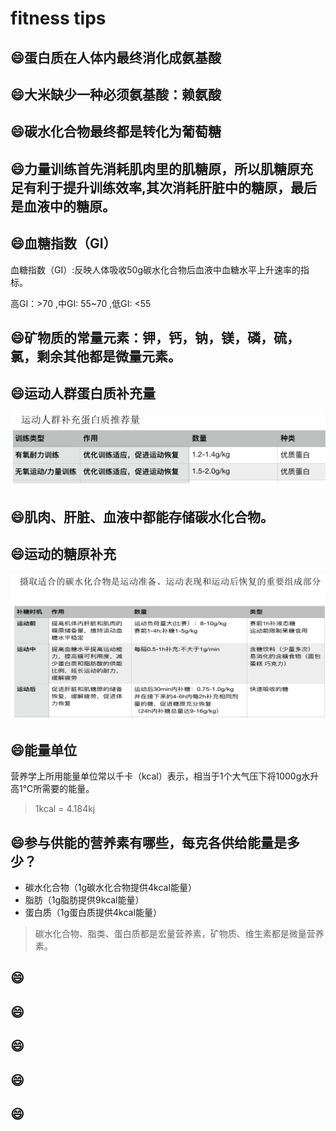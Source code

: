 # fitness tips

## :smile:蛋白质在人体内最终消化成氨基酸
## :smile:大米缺少一种必须氨基酸：赖氨酸
## :smile:碳水化合物最终都是转化为葡萄糖
## :smile:力量训练首先消耗肌肉里的肌糖原，所以肌糖原充足有利于提升训练效率,其次消耗肝脏中的糖原，最后是血液中的糖原。
## :smile:血糖指数（GI）
血糖指数（GI）:反映人体吸收50g碳水化合物后血液中血糖水平上升速率的指标。

高GI：>70 ,中GI: 55~70 ,低GI: <55
## :smile:矿物质的常量元素：钾，钙，钠，镁，磷，硫，氯，剩余其他都是微量元素。
## :smile:运动人群蛋白质补充量
![](./蛋白质补充量.png)
## :smile:肌肉、肝脏、血液中都能存储碳水化合物。
## :smile:运动的糖原补充
![](./运动的糖原补充.png)
## :smile:能量单位
营养学上所用能量单位常以千卡（kcal）表示，相当于1个大气压下将1000g水升高1℃所需要的能量。

> 1kcal = 4.184kj
## :smile:参与供能的营养素有哪些，每克各供给能量是多少？
- 碳水化合物（1g碳水化合物提供4kcal能量）
- 脂肪（1g脂肪提供9kcal能量）
- 蛋白质（1g蛋白质提供4kcal能量）

> 碳水化合物、脂类、蛋白质都是宏量营养素，矿物质、维生素都是微量营养素。
## :smile:
## :smile:
## :smile:
## :smile:
## :smile: